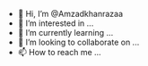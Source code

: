 - 👋 Hi, I’m @Amzadkhanrazaa
- 👀 I’m interested in ...
- 🌱 I’m currently learning ...
- 💞️ I’m looking to collaborate on ...
- 📫 How to reach me ...

<!---
Amzadkhanrazaa/Amzadkhanrazaa is a ✨ special ✨ repository because its `README.md` (this file) appears on your GitHub profile.
You can click the Preview link to take a look at your changes.
--->
